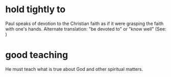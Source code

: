 
# hold tightly to
Paul speaks of devotion to the Christian faith as if it were grasping the faith with one's hands. Alternate translation: "be devoted to" or "know well" (See: )

# good teaching
He must teach what is true about God and other spiritual matters.